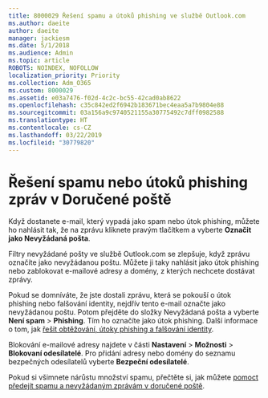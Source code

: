 ```yaml
---
title: 8000029 Řešení spamu a útoků phishing ve službě Outlook.com
ms.author: daeite
author: daeite
manager: jackiesm
ms.date: 5/1/2018
ms.audience: Admin
ms.topic: article
ROBOTS: NOINDEX, NOFOLLOW
localization_priority: Priority
ms.collection: Adm_O365
ms.custom: 8000029
ms.assetid: e03a7476-f02d-4c2c-bc55-42cad0ab8622
ms.openlocfilehash: c35c842ed2f6942b183671bec4eaa5a7b9804e88
ms.sourcegitcommit: 03a156a9c9740521155a30775492c7dff0982588
ms.translationtype: HT
ms.contentlocale: cs-CZ
ms.lasthandoff: 03/22/2019
ms.locfileid: "30779820"
---
```

# <a name="deal-with-spam-or-phishing-scams-in-your-inbox"></a>Řešení spamu nebo útoků phishing zpráv v Doručené poště

Když dostanete e-mail, který vypadá jako spam nebo útok phishing, můžete ho nahlásit tak, že na zprávu kliknete pravým tlačítkem a vyberte **Označit jako Nevyžádaná pošta**. 
  
Filtry nevyžádané pošty ve službě Outlook.com se zlepšuje, když zprávu označíte jako nevyžádanou poštu. Můžete ji taky nahlásit jako útok phishing nebo zablokovat e-mailové adresy a domény, z kterých nechcete dostávat zprávy.
  
Pokud se domníváte, že jste dostali zprávu, která se pokouší o útok phishing nebo falšování identity, nejdřív tento e-mail označte jako nevyžádanou poštu. Potom přejděte do složky Nevyžádaná pošta a vyberte **Není spam** \> **Phishing**. Tím ho označíte jako útok phishing. Další informace o tom, jak [řešit obtěžování, útoky phishing a falšování identity](https://go.microsoft.com/fwlink/p/?linkid=873139).
  
Blokování e-mailové adresy najdete v části **Nastavení** \> **Možnosti** \> **Blokovaní odesílatelé**. Pro přidání adresy nebo domény do seznamu bezpečných odesílatelů vyberte **Bezpeční odesílatelé**. 
  
Pokud si všimnete nárůstu množství spamu, přečtěte si, jak můžete [pomoct předejít spamu a nevyžádaným zprávám v doručené poště](https://go.microsoft.com/fwlink/p/?linkid=873140).
  

